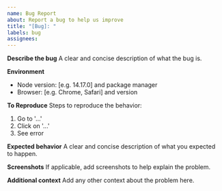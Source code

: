 ```yaml
---
name: Bug Report
about: Report a bug to help us improve
title: "[Bug]: "
labels: bug
assignees: 
---
```


**Describe the bug**
A clear and concise description of what the bug is.

**Environment**
- Node version: [e.g. 14.17.0] and package manager
- Browser: [e.g. Chrome, Safari] and version

**To Reproduce**
Steps to reproduce the behavior:
1. Go to '...'
2. Click on '...'
3. See error

**Expected behavior**
A clear and concise description of what you expected to happen.

**Screenshots**
If applicable, add screenshots to help explain the problem.

**Additional context**
Add any other context about the problem here.
